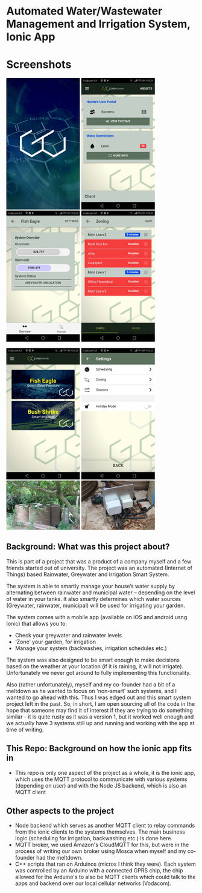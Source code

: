 # Automated Water/Wastewater Management and Irrigation System, Ionic App

# Screenshots

<p float="left">
  <img src="/screenshots/Splashscreen.jpg" alt="splashscreen" width="195px">
  <img src="/screenshots/dashboard.jpeg" alt="dashboard" width="195px">
  <img src="/screenshots/greywater-rainwater-screen.jpeg" alt="tank-levels" width="195px">
  <img src="/screenshots/irrigation-zoning.jpeg" alt="irrigation-zoning" width="195px">
</p>

<p float="left">
  <img src="/screenshots/system-menu.jpeg" alt="system-menu" width="195px">
  <img src="/screenshots/system-settings.jpeg" alt="settings" width="195px">
  <img src="/screenshots/system-Andre-Van-Druten.jpg" alt="client-van-druten" width="195px">
  <img src="/screenshots/arduino-controller.jpg" alt="arduino-mqtt-controller" width="195px">
</p>


## Background: What was this project about?

This is part of a project that was a product of a company myself and a few friends started out of university. The project was an automated (Internet of Things) based Rainwater, Greywater and Irrigation Smart System. 

The system is able to smartly manage your house’s water supply by alternating between rainwater and municipal water – depending on the level of water in your tanks. It also smartly determines which water sources (Greywater, rainwater, municipal) will be used for irrigating your garden.

The system comes with a mobile app (available on iOS and android usng Ionic) that allows you to:

* Check your greywater and rainwater levels
* ‘Zone’ your garden, for irrigation
* Manage your system (backwashes, irrigation schedules etc.)

The system was also designed to be smart enough to make decisions based on the weather at your location (if it is raining, it will not irrigate). Unfortunately we never got around to fully implementing this functionality. 

Also (rather unfortunately), myself and my co-founder had a bit of a meltdown as he wanted to focus on 'non-smart' such systems, and I wanted to go ahead with this. Thus I was edged out and this smart system project left in the past. So, in short, I am open sourcing all of the code in the hope that someone may find it of interest if they are trying to do something similar - it is quite rusty as it was a version 1, but it worked well enough and we actually have 3 systems still up and running and working with the app at time of writing. 

## This Repo: Background on how the ionic app fits in 
* This repo is only one aspect of the project as a whole, it is the ionic app, which uses the MQTT protocol to communicate with various systems (depending on user) and with the Node JS backend, which is also an MQTT client 


## Other aspects to the project 
* Node backend which serves as another MQTT client to relay commands from the ionic clients to the systems themselves. The main business logic (scheduling for irrigation, backwashing etc.) is done here.
* MQTT broker, we used Amazon's CloudMQTT for this, but were in the process of writing our own broker using Mosca when myself and my co-founder had the meltdown. 
* C++ scripts that ran on Arduinos (micros I think they were). Each system was controlled by an Arduino with a connected GPRS chip, the chip allowed for the Arduino's to also be MQTT clients which could talk to the apps and backend over our local cellular networks (Vodacom).


